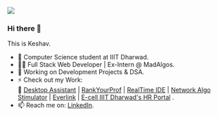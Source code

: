 ![](https://komarev.com/ghpvc/?username=keshavjha018&color=brightgreen)

### Hi there 👋

This is Keshav.

- 🏢 Computer Science student at IIIT Dharwad.
- 👨‍💻 Full Stack Web Developer | Ex-Intern @ MadAlgos.
- 🔭 Working on Development Projects & DSA.
- ⚡ Check out my Work: </br>
  🔗 [Desktop Assistant](https://github.com/keshavjha018/Desktop_Assistant) | [RankYourProf](https://rank-your-prof.vercel.app/) | [RealTime IDE](https://github.com/keshavjha018/RealTime-IDE) | [Network Algo Stimulator](https://github.com/keshavjha018/NetworkAlgoStimulator) | [Everlink](https://github.com/keshavjha018/everlink) | [E-cell IIIT Dharwad's HR Portal](https://github.com/keshavjha018/Ecell-HR-Portal) .
- 📫 Reach me on: [LinkedIn](https://www.linkedin.com/in/keshavjha018/).

<!--
<br>
<div align="center">
  
![Keshav's GitHub stats](https://github-readme-stats.vercel.app/api?username=keshavjha018&theme=algolia)
![Top Langs](https://github-readme-stats.vercel.app/api/top-langs/?username=keshavjha018&theme=algolia&count_private=true)
  
</div>
-->
